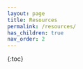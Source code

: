 ```yaml
---
layout: page
title: Resources
permalink: /resources/
has_children: true
nav_order: 2
---
```


{:toc}
